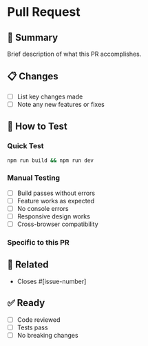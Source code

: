 # Pull Request

## 🎯 Summary

Brief description of what this PR accomplishes.

## 📋 Changes

- [ ] List key changes made
- [ ] Note any new features or fixes

## 🧪 How to Test

### Quick Test

```bash
npm run build && npm run dev
```

### Manual Testing

- [ ] Build passes without errors
- [ ] Feature works as expected
- [ ] No console errors
- [ ] Responsive design works
- [ ] Cross-browser compatibility

### Specific to this PR

<!-- Add 2-3 specific test steps for this PR -->

## 🔗 Related

- Closes #[issue-number]

## ✅ Ready

- [ ] Code reviewed
- [ ] Tests pass
- [ ] No breaking changes
